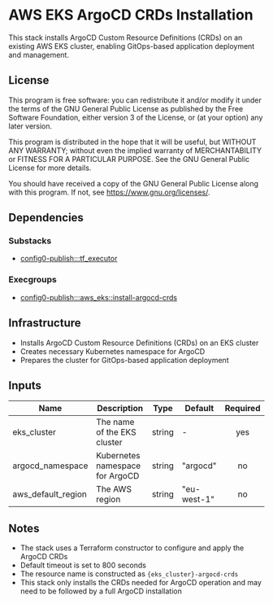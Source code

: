 # AWS EKS ArgoCD CRDs Installation

This stack installs ArgoCD Custom Resource Definitions (CRDs) on an existing AWS EKS cluster, enabling GitOps-based application deployment and management.

## License

This program is free software: you can redistribute it and/or modify it under the terms of the GNU General Public License as published by the Free Software Foundation, either version 3 of the License, or (at your option) any later version.

This program is distributed in the hope that it will be useful, but WITHOUT ANY WARRANTY; without even the implied warranty of MERCHANTABILITY or FITNESS FOR A PARTICULAR PURPOSE. See the GNU General Public License for more details.

You should have received a copy of the GNU General Public License along with this program. If not, see <https://www.gnu.org/licenses/>.

## Dependencies

### Substacks
- [config0-publish:::tf_executor](https://api-app.config0.com/web_api/v1.0/stacks/config0-publish/tf_executor)

### Execgroups
- [config0-publish:::aws_eks::install-argocd-crds](https://api-app.config0.com/web_api/v1.0/exec/groups/config0-publish/aws_eks/install-argocd-crds)

## Infrastructure

- Installs ArgoCD Custom Resource Definitions (CRDs) on an EKS cluster
- Creates necessary Kubernetes namespace for ArgoCD
- Prepares the cluster for GitOps-based application deployment

## Inputs

| Name | Description | Type | Default | Required |
|------|-------------|------|---------|:--------:|
| eks_cluster | The name of the EKS cluster | string | - | yes |
| argocd_namespace | Kubernetes namespace for ArgoCD | string | "argocd" | no |
| aws_default_region | The AWS region | string | "eu-west-1" | no |

## Notes

- The stack uses a Terraform constructor to configure and apply the ArgoCD CRDs
- Default timeout is set to 800 seconds
- The resource name is constructed as `{eks_cluster}-argocd-crds`
- This stack only installs the CRDs needed for ArgoCD operation and may need to be followed by a full ArgoCD installation
